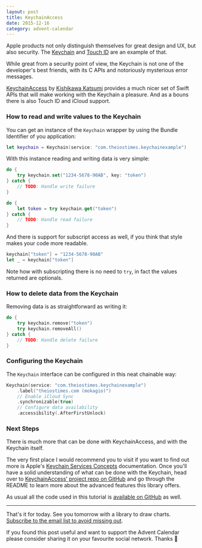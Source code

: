 ```yaml
---
layout: post
title: KeychainAccess
date: 2015-12-16
category: advent-calendar
---
```


Apple products not only distinguish themselves for great design and UX, but also security. The [Keychain](https://en.wikipedia.org/wiki/Keychain_(software)) and [Touch ID](https://en.wikipedia.org/wiki/Touch_ID) are an example of that.

While great from a security point of view, the Keychain is not one of the developer's best friends, with its C APIs and notoriously mysterious error messages.

[KeychainAccess](https://github.com/kishikawakatsumi/KeychainAccess) by [Kishikawa Katsumi](https://twitter.com/k_katsumi) provides a much nicer set of Swift APIs that will make working with the Keychain a pleasure. And as a bouns there is also Touch ID and iCloud support.

### How to read and write values to the Keychain

You can get an instance of the `Keychain` wrapper by using the Bundle Identifier of you application:

```swift
let keychain = Keychain(service: "com.theiostimes.keychainexample")
```

With this instance reading and writing data is very simple:

```swift
do {
    try keychain.set("1234-5678-90AB", key: "token")
} catch {
    // TODO: Handle write failure
}

do {
    let token = try keychain.get("token")
} catch {
    // TODO: Handle read failure
}
```

And there is support for subscript access as well, if you think that style makes your code more readable.

```swift
keychain["token"] = "1234-5678-90AB"
let _ = keychain["token"]
```

Note how with subscripting there is no need to `try`, in fact the values returned are optionals.

### How to delete data from the Keychain

Removing data is as straightforward as writing it:

```swift
do {
    try keychain.remove("token")
    try keychain.removeAll()
} catch {
    // TODO: Handle delete failure
}
```

### Configuring the Keychain

The `Keychain` interface can be configured in this neat chainable way:

```swift
Keychain(service: "com.theiostimes.keychainexample")
    .label("theiostimes.com (mokagio)")
    // Enable iCloud Sync
    .synchronizable(true)
    // Configure data availability
    .accessibility(.AfterFirstUnlock)
```

### Next Steps

There is much more that can be done with KeychainAccess, and with the Keychain itself.

The very first place I would recommend you to visit if you want to find out more is Apple's [Keychain Services Concepts](https://developer.apple.com/library/ios/documentation/Security/Conceptual/keychainServConcepts/02concepts/concepts.html#//apple_ref/doc/uid/TP30000897-CH204-TP9) documentation. Once you'll have a solid understanding of what can be done with the Keychain, head over to [KeychainAccess' project repo on GitHub](https://github.com/kishikawakatsumi/KeychainAccess) and go through the README to learn more about the advanced features this library offers.

As usual all the code used in this tutorial is [available on GitHub](https://github.com/mokacoding/AdventCalendar2015) as well.

---

That's it for today. See you tomorrow with a library to draw charts. [Subscribe to the email list to avoid missing out](http://theiostimes.com/advent-calendar-subscribe).

If you found this post useful and want to support the Advent Calendar please consider sharing it on your favourite social network. Thanks 🎅

